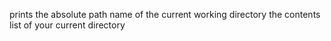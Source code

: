 prints the absolute path name of the current working directory
the contents list of your current directory
